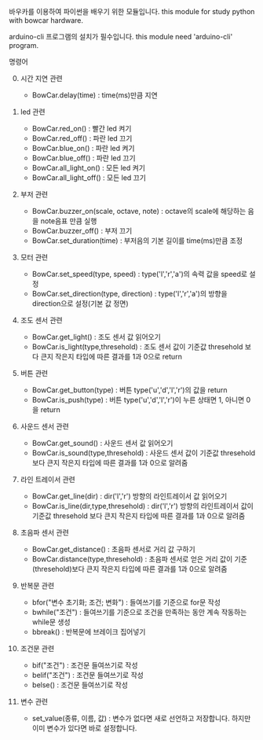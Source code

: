 바우카를 이용하여 파이썬을 배우기 위한 모듈입니다.
this module for study python with bowcar hardware.

arduino-cli 프로그램의 설치가 필수입니다.
this module need 'arduino-cli' program.

명령어

0. 시간 지연 관련
    - BowCar.delay(time) : time(ms)만큼 지연

1. led 관련
    - BowCar.red_on() : 빨간 led 켜기
    - BowCar.red_off() : 파란 led 끄기
    - BowCar.blue_on() : 파란 led 켜기
    - BowCar.blue_off() : 파란 led 끄기
    - BowCar.all_light_on() : 모든 led 켜기
    - BowCar.all_light_off() : 모든 led 끄기

2. 부저 관련
    - BowCar.buzzer_on(scale, octave, note) : octave의 scale에 해당하는 음을 note음표 만큼 실행
    - BowCar.buzzer_off() : 부저 끄기
    - BowCar.set_duration(time) : 부저음의 기본 길이를 time(ms)만큼 조정

3. 모터 관련
    - BowCar.set_speed(type, speed) : type('l','r','a')의 속력 값을 speed로 설정
    - BowCar.set_direction(type, direction) : type('l','r','a')의 방향을 direction으로 설정(기본 값 정면)

4. 조도 센서 관련
    - BowCar.get_light() : 조도 센서 값 읽어오기
    - BowCar.is_light(type,thresehold) : 조도 센서 값이 기준값 thresehold 보다 큰지 작은지 타입에 따른 결과를 1과 0으로 return

5. 버튼 관련
    - BowCar.get_button(type) : 버튼 type('u','d','l','r')의 값을 return
    - BowCar.is_push(type) : 버튼 type('u','d','l','r')이 누른 상태면 1, 아니면 0을 return

6. 사운드 센서 관련
    - BowCar.get_sound() : 사운드 센서 값 읽어오기
    - BowCar.is_sound(type,thresehold) : 사운드 센서 값이 기준값 thresehold 보다 큰지 작은지 타입에 따른 결과를 1과 0으로 알려줌

7. 라인 트레이서 관련
    - BowCar.get_line(dir) : dir('l','r') 방향의 라인트레이서 값 읽어오기
    - BowCar.is_line(dir,type,thresehold) : dir('l','r') 방향의 라인트레이서 값이 기준값 thresehold 보다 큰지 작은지 타입에 따른 결과를 1과 0으로 알려줌

8. 초음파 센서 관련
    - BowCar.get_distance() : 초음파 센서로 거리 값 구하기
    - BowCar.distance(type,thresehold) : 초음파 센서로 얻은 거리 값이 기준(thresehold)보다 큰지 작은지 타입에 따른 결과를 1과 0으로 알려줌

9. 반복문 관련
    - bfor("변수 초기화; 조건; 변화") : 들여쓰기를 기준으로 for문 작성
    - bwhile("조건") : 들여쓰기를 기준으로 조건을 만족하는 동안 계속 작동하는 while문 생성
    - bbreak() : 반복문에 브레이크 집어넣기

10. 조건문 관련
    - bif("조건") : 조건문 들여쓰기로 작성
    - belif("조건") : 조건문 들여쓰기로 작성
    - belse() : 조건문 들여쓰기로 작성

11. 변수 관련
    - set_value(종류, 이름, 값) : 변수가 없다면 새로 선언하고 저장합니다. 하지만 이미 변수가 있다면 바로 설정합니다.